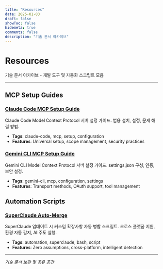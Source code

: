 ```yaml
---
title: "Resources"
date: 2025-01-03
draft: false
showToc: false
hidemeta: true
comments: false
description: "기술 문서 아카이브"
---
```


# Resources

기술 문서 아카이브 - 개발 도구 및 자동화 스크립트 모음

---

## MCP Setup Guides

### [Claude Code MCP Setup Guide](/resources/claude-code-mcp-setup-guide/)
Claude Code Model Context Protocol 서버 설정 가이드. 범용 설치, 설정, 문제 해결 방법.
- **Tags**: claude-code, mcp, setup, configuration
- **Features**: Universal setup, scope management, security practices

### [Gemini CLI MCP Setup Guide](/resources/gemini-cli-mcp-setup-guide/)
Gemini CLI Model Context Protocol 서버 설정 가이드. settings.json 구성, 인증, 보안 설정.
- **Tags**: gemini-cli, mcp, configuration, settings  
- **Features**: Transport methods, OAuth support, tool management

## Automation Scripts

### [SuperClaude Auto-Merge](/resources/superclaude-automerge/)
SuperClaude 업데이트 시 커스텀 확장사항 자동 병합 스크립트. 크로스 플랫폼 지원, 환경 자동 감지, AI 주도 실행.
- **Tags**: automation, superclaude, bash, script
- **Features**: Zero assumptions, cross-platform, intelligent detection

---

*기술 문서 보관 및 공유 공간*